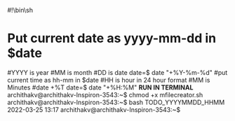#!\bin\sh
# Put current date as yyyy-mm-dd in $date
#YYYY is year
#MM is month
#DD is date
date=$ date "+%Y-%m-%d"
#put current time as hh-mm in $date
#HH is hour in 24 hour format
#MM is Minutes
#date +%T
date=$ date "+%H:%M"
******RUN IN TERMINAL******
archithakv@archithakv-Inspiron-3543:~$ chmod +x mfilecreator.sh 
archithakv@archithakv-Inspiron-3543:~$ bash TODO_YYYYMMDD_HHMM 
2022-03-25
13:17
archithakv@archithakv-Inspiron-3543:~$ 
